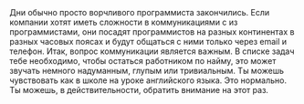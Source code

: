 <!--
#### 35. Me Rite Reel Nice
--!>



<!--
The days of the monosyllabic programmer grunt are over. If companies want to 
have difficulty communicating with their programmers, they’ll sit the 
programmers on a different continent and in a different time zone and 
communicate with them only via e-mail and phone.
--!>

Дни обычно просто ворчливого программиста закончились. Если компании хотят иметь сложности в коммуникациями с из программистами, они посадят программистов на разных континентах в разных часовых поясах и будут общаться с ними только через email и телефон.

<!--
So, the communication issue is an important one. On the list of tasks you need 
to do to stay gainfully employed, it might sound a little contrived, silly, or 
trivial. You might feel a bit like you’re back in high-school English class. 
That’s OK. You can actually pay attention this time.
--!>

Итак, вопрос коммуникации является важным. В списке задач тебе необходимо, чтобы остаться работником по найму, это может звучать немного надуманным, глупым или тривиальным. Ты можешь чувствовать как в школе на уроке английского языка. Это нормально. Ты можешь, в действительности, обратить внимание на этот раз.

<!--
We’ll get the most boring one over with first: grammar and spelling are 
important. You probably have a degree in an advanced subject like engineering 
or computer science, and here I am telling you to learn how to spell. 
_The nerve!_
--!>



<!--
But, at least here in the United States, we have a problem.
--!>



<!--
According to a report by the National Commission on Writing, more than half of 
all responding companies consider writing skills when making both hiring and 
promotion decisions. Forty percent of surveyed companies in the services sector 
said that a third or fewer of their new hires had the writing skills they 
desired.[^13]
--!>



<!--
When you really step back and take a look at the big picture, writing skills 
are both necessary _and_ are in short supply.
--!>



<!--
As you know, the world’s workforce is distributing itself globally. As this 
trend continues, there will come a time—for some, that time is now!—when _most_ 
workplace communication will take place in written form via either instant 
messaging or e-mail.
--!>



<!--
You’re going to be writing _a lot_. If so much of your job is going to involve 
writing, you better get good at it. More than ever, perceptions of you are 
going to be formed based on your writing ability. You may be a great coder, but 
if you can’t express yourself in words, you won’t be very effective on a 
distributed team.
--!>



<!--
The ability to write creates both a superficial perception of you and a real 
insight into how your mind works. If you can’t organize your thoughts in your 
mother tongue so that others can clearly understand them, how can we expect 
that you can do it in a programming language? The ability to shape an idea and 
lead a reader through a thought process to a logical conclusion is not much 
different from the ability to create a clear design and system implementation 
that future maintainers will be able to understand.
--!>



<!--
This isn’t all about being judged, either. If you have team members in 
different time zones and distant locations, writing may be the only way you 
have to explain what you’ve done, how you’ve designed something, or what your 
team members need to work on.
--!>



<!--
*You are what you can _explain_.*
--!>



<!--
Communication, especially through writing, is the bottleneck through which all 
your wonderful ideas must pass. You _are_ what you can _explain_.
--!>



<!--
Act on It!
--!>

<!--
  1. Start keeping a development diary. Write a little in it each day,
  explaining what you’ve been working on, justifying your design decisions, and 
  vetting tough technical or professional decisions.  Even though you are the 
  primary (or only—it’s up to you) audience, pay attention to the quality of 
  your writing and to your ability to clearly express yourself. Occasionally 
  reread old entries, and critique them. Adjust your new entries based on what 
  you liked and disliked about the old ones. Not only will your writing 
  improve, but you can also use this diary as a way to strengthen your 
  understanding of the decisions you make and as a place to refer to when you 
  need to understand how or why you did something previously.
--!>


<!--
  2. Learn to type. If you don’t already “touch type,” take a course or 
  download some software that will teach you. You’re more likely to be 
  comfortable and natural in your writing if you are comfortable with the input 
  method itself. Of course, with all this writing you’ll be doing, you’ll save 
  yourself some time by learning to type quickly.
--!>



<!--
[^13]: http://www.writingcommission.org/report.html
--!>
